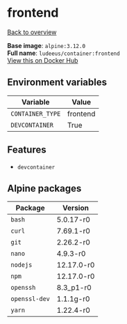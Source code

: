 # frontend

[Back to overview](../index.md)

**Base image**: `alpine:3.12.0`  
**Full name**: `ludeeus/container:frontend`  
[View this on Docker Hub](https://hub.docker.com/r/ludeeus/container/tags?page=1&name=frontend)

## Environment variables

Variable | Value 
-- | --
`CONTAINER_TYPE` | frontend
`DEVCONTAINER` | True

## Features

- `devcontainer`

## Alpine packages

Package | Version 
-- | --
`bash` | 5.0.17-r0
`curl` | 7.69.1-r0
`git` | 2.26.2-r0
`nano` | 4.9.3-r0
`nodejs` | 12.17.0-r0
`npm` | 12.17.0-r0
`openssh` | 8.3_p1-r0
`openssl-dev` | 1.1.1g-r0
`yarn` | 1.22.4-r0

